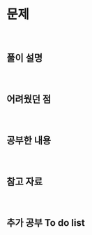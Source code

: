 # 문제

<!-- 링크를 들아서 문제 번호를 기록해주세요. -->

<!--
- [문제1 이름](문제 링크)
- [문제2 이름](문제 링크)
-->

<br/>

## 풀이 설명

<!-- 사용한 데이터 구조 혹은 알고리즘, 시간 복잡도, 공간 복잡도 등을 기록해주세요. -->

<!--
- 문제1: 이중 반복문을 사용하여 해결했습니다. 시간 복잡도는 O(n^2)입니다.
- 문제2: 투 포인터를 사용하여 해결했습니다. 시간 복잡도는 O(n)입니다.
-->
<br/>

## 어려웠던 점

<!--
- 문제1: 시간 복잡도를 줄이는 데 어려움이 있었습니다.
- 문제2: 특정 케이스에서의 예외 처리가 헷갈렸습니다.
-->
<br/>

## 공부한 내용

<br/>

## 참고 자료

<!--
- [참고자료1](링크)
-->
<br/>

## 추가 공부 To do list

<!--
- 문제1의 시간 복잡도를 줄이는 더 좋은 방법이 있을까요?
- 문제2의 코드를 더 효율적으로 작성할 수 있는 방법이 있으면 알려주세요.
  -->
